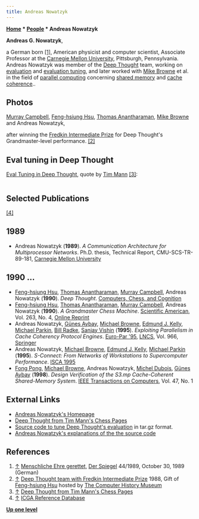```yaml
---
title: Andreas Nowatzyk
---
```

**[Home](Home "Home") * [People](People "People") * Andreas Nowatzyk**

**Andreas G. Nowatzyk**,

a German born <a id="cite-note-1" href="#cite-ref-1">[1]</a>, American physicist and computer scientist, Associate Professor at the [Carnegie Mellon University](Carnegie_Mellon_University "Carnegie Mellon University"), Pittsburgh, Pennsylvania. Andreas Nowatzyk was member of the [Deep Thought](Deep_Thought "Deep Thought") team, working on [evaluation](Evaluation "Evaluation") and [evaluation tuning](Automated_Tuning "Automated Tuning"), and later worked with [Mike Browne](Mike_Browne "Mike Browne") et al. in the field of [parallel computing](https://en.wikipedia.org/wiki/Parallel_computing) concerning [shared memory](Memory#Shared "Memory") and [cache](Memory#Cache "Memory") [coherence](https://en.wikipedia.org/wiki/Cache_coherence)..

## Photos

[](http://www.computerhistory.org/chess/stl-430b9bbd52f71/)
[Murray Campbell](Murray_Campbell "Murray Campbell"), [Feng-hsiung Hsu](Feng-hsiung_Hsu "Feng-hsiung Hsu"), [Thomas Anantharaman](Thomas_Anantharaman "Thomas Anantharaman"), [Mike Browne](Mike_Browne "Mike Browne") and Andreas Nowatzyk,

after winning the [Fredkin Intermediate Prize](Edward_Fredkin#Prize "Edward Fredkin") for Deep Thought's Grandmaster-level performance. <a id="cite-note-2" href="#cite-ref-2">[2]</a>

## Eval tuning in Deep Thought

[Eval Tuning in Deep Thought](Eval_Tuning_in_Deep_Thought "Eval Tuning in Deep Thought"), quote by [Tim Mann](Tim_Mann "Tim Mann") <a id="cite-note-3" href="#cite-ref-3">[3]</a>:

```C++Andreas Nowatzyk was one of the contributors to the [Deep Thought](Deep_Thought "Deep Thought") project while he was in grad school. A few years ago when he and I were both working for Compaq's research labs in Palo Alto, Andreas sent me a copy of Deep Thought's evaluation function tuning program and asked me to put it on the Web for him, since he no longer has an interest in computer chess. 

```

## Selected Publications

<a id="cite-note-4" href="#cite-ref-4">[4]</a>

## 1989

- Andreas Nowatzyk (**1989**).  *A Communication Architecture for Multiprocessor Networks*. Ph.D. thesis, Technical Report, CMU-SCS-TR-89-181, [Carnegie Mellon University](Carnegie_Mellon_University "Carnegie Mellon University")

## 1990 ...

- [Feng-hsiung Hsu](Feng-hsiung_Hsu "Feng-hsiung Hsu"), [Thomas Anantharaman](Thomas_Anantharaman "Thomas Anantharaman"), [Murray Campbell](Murray_Campbell "Murray Campbell"), Andreas Nowatzyk (**1990**). *Deep Thought*. [Computers, Chess, and Cognition](Computers,_Chess,_and_Cognition "Computers, Chess, and Cognition")
- [Feng-hsiung Hsu](Feng-hsiung_Hsu "Feng-hsiung Hsu"), [Thomas Anantharaman](Thomas_Anantharaman "Thomas Anantharaman"), [Murray Campbell](Murray_Campbell "Murray Campbell"), Andreas Nowatzyk (**1990**). *A Grandmaster Chess Machine*. [Scientific American](Scientific_American "Scientific American"), Vol. 263, No. 4, [Online Reprint](http://www.disi.unige.it/person/DelzannoG/AI2/hsu.html)
- Andreas Nowatzyk, [Günes Aybay](https://dblp.uni-trier.de/pers/hd/a/Aybay:Gunes), [Michael Browne](Mike_Browne "Mike Browne"), [Edmund J. Kelly](https://dblp.uni-trier.de/pers/hd/k/Kelly:Edmund_J=), [Michael Parkin](https://dblp.uni-trier.de/pers/hd/p/Parkin:Michael), [Bill Radke](https://dblp.uni-trier.de/pers/hd/r/Radke:Bill), [Sanjay Vishin](https://dblp.uni-trier.de/pers/hd/v/Vishin:Sanjay) (**1995**). *Exploiting Parallelism in Cache Coherency Protocol Engines*. [Euro-Par '95](https://link.springer.com/book/10.1007%2FBFb0020448), [LNCS](https://en.wikipedia.org/wiki/Lecture_Notes_in_Computer_Science), Vol. 966, [Springer](https://en.wikipedia.org/wiki/Springer_Science%2BBusiness_Media)
- Andreas Nowatzyk, [Michael Browne](Mike_Browne "Mike Browne"), [Edmund J. Kelly](https://dblp.uni-trier.de/pers/hd/k/Kelly:Edmund_J=), [Michael Parkin](https://dblp.uni-trier.de/pers/hd/p/Parkin:Michael) (**1995**). *S-Connect: From Networks of Workstations to Supercomputer Performance*. [ISCA 1995](https://dblp.uni-trier.de/db/conf/isca/isca95.html)
- [Fong Pong](https://dblp.uni-trier.de/pers/hd/p/Pong:Fong), [Michael Browne](Mike_Browne "Mike Browne"), Andreas Nowatzyk, [Michel Dubois](https://dblp.uni-trier.de/pers/hd/d/Dubois:Michel), [Günes Aybay](https://dblp.uni-trier.de/pers/hd/a/Aybay:Gunes) (**1998**). *Design Verification of the S3.mp Cache-Coherent Shared-Memory System*. [IEEE Transactions on Computers](IEEE#TOC "IEEE"), Vol. 47, No. 1

## External Links

- [Andreas Nowatzyk's Homepage](http://www.cs.cmu.edu/%7Eagn/)
- [Deep Thought from Tim Mann's Chess Pages](http://www.tim-mann.org/deepthought.html)
- [Source code to tune Deep Thought's evaluation](http://www.tim-mann.org/DT_eval_tune.tar.gz) in tar.gz format.
- [Andreas Nowatzyk's explanations of the the source code](http://www.tim-mann.org/DT_eval_tune.txt)

## References

1. <a id="cite-ref-1" href="#cite-note-1">↑</a> [Menschliche Ehre gerettet](http://www.spiegel.de/spiegel/print/d-13500222.html), [Der Spiegel](https://en.wikipedia.org/wiki/Der_Spiegel) 44/1989, October 30, 1989 (German)
1. <a id="cite-ref-2" href="#cite-note-2">↑</a> [Deep Thought team with Fredkin Intermediate Prize](http://www.computerhistory.org/chess/stl-430b9bbd52f71/) 1988, Gift of [Feng-hsiung Hsu](Feng-hsiung_Hsu "Feng-hsiung Hsu") hosted by [The Computer History Museum](The_Computer_History_Museum "The Computer History Museum")
1. <a id="cite-ref-3" href="#cite-note-3">↑</a> [Deep Thought from Tim Mann's Chess Pages](http://www.tim-mann.org/deepthought.html)
1. <a id="cite-ref-4" href="#cite-note-4">↑</a> [ICGA Reference Database](ICGA_Journal#RefDB "ICGA Journal")

**[Up one level](People "People")**

